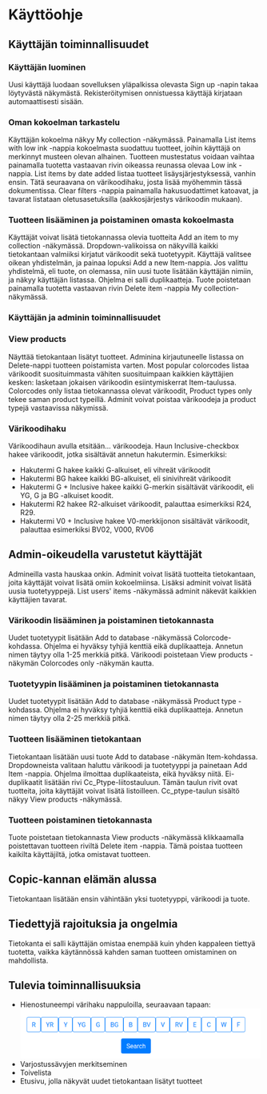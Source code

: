 # Käyttöohje


## Käyttäjän toiminnallisuudet

### Käyttäjän luominen
Uusi käyttäjä luodaan sovelluksen yläpalkissa olevasta Sign up -napin takaa löytyvästä näkymästä. Rekisteröitymisen onnistuessa käyttäjä kirjataan automaattisesti sisään.

### Oman kokoelman tarkastelu
Käyttäjän kokoelma näkyy My collection -näkymässä. Painamalla List items with low ink -nappia kokoelmasta suodattuu tuotteet, joihin käyttäjä on merkinnyt musteen olevan alhainen. Tuotteen mustestatus voidaan vaihtaa painamalla tuotetta vastaavan rivin oikeassa reunassa olevaa Low ink -nappia. List items by date added listaa tuotteet lisäysjärjestyksessä, vanhin ensin. Tätä seuraavana on värikoodihaku, josta lisää myöhemmin tässä dokumentissa. Clear filters -nappia painamalla hakusuodattimet katoavat, ja tavarat listataan oletusasetuksilla (aakkosjärjestys värikoodin mukaan).

### Tuotteen lisääminen ja poistaminen omasta kokoelmasta
Käyttäjät voivat lisätä tietokannassa olevia tuotteita Add an item to my collection -näkymässä. Dropdown-valikoissa on näkyvillä kaikki tietokantaan valmiiksi kirjatut värikoodit sekä tuotetyypit. Käyttäjä valitsee oikean yhdistelmän, ja painaa lopuksi Add a new Item-nappia. Jos valittu yhdistelmä, eli tuote, on olemassa, niin uusi tuote lisätään käyttäjän nimiin, ja näkyy käyttäjän listassa. Ohjelma ei salli duplikaatteja. Tuote poistetaan painamalla tuotetta vastaavan rivin Delete item -nappia My collection-näkymässä.


### Käyttäjän ja adminin toiminnallisuudet

### View products
Näyttää tietokantaan lisätyt tuotteet. Adminina kirjautuneelle listassa on Delete-nappi tuotteen poistamista varten. Most popular colorcodes listaa värikoodit suosituimmasta vähiten suosituimpaan kaikkien käyttäjien kesken: lasketaan jokaisen värikoodin esiintymiskerrat Item-taulussa. Colorcodes only listaa tietokannassa olevat värikoodit, Product types only tekee saman product typeillä. Adminit voivat poistaa värikoodeja ja product typejä vastaavissa näkymissä. 

### Värikoodihaku
Värikoodihaun avulla etsitään... värikoodeja. Haun Inclusive-checkbox hakee värikoodit, jotka sisältävät annetun hakutermin. Esimerkiksi:
* Hakutermi G hakee kaikki G-alkuiset, eli vihreät värikoodit
* Hakutermi BG hakee kaikki BG-alkuiset, eli sinivihreät värikoodit
* Hakutermi G + Inclusive hakee kaikki G-merkin sisältävät värikoodit, eli YG, G ja BG -alkuiset koodit.
* Hakutermi R2 hakee R2-alkuiset värikoodit, palauttaa esimerkiksi R24, R29.
* Hakutermi V0 + Inclusive hakee V0-merkkijonon sisältävät värikoodit, palauttaa esimerkiksi BV02, V000, RV06

## Admin-oikeudella varustetut käyttäjät
Admineilla vasta hauskaa onkin. Adminit voivat lisätä tuotteita tietokantaan, joita käyttäjät voivat lisätä omiin kokoelmiinsa. Lisäksi adminit voivat lisätä uusia tuotetyyppejä. List users' items -näkymässä adminit näkevät kaikkien käyttäjien tavarat.


### Värikoodin lisääminen ja poistaminen tietokannasta
Uudet tuotetyypit lisätään Add to database -näkymässä Colorcode-kohdassa. Ohjelma ei hyväksy tyhjiä kenttiä eikä duplikaatteja. Annetun nimen täytyy olla 1-25 merkkiä pitkä. Värikoodi poistetaan View products -näkymän Colorcodes only -näkymän kautta.


### Tuotetyypin lisääminen ja poistaminen tietokannasta
Uudet tuotetyypit lisätään Add to database -näkymässä Product type -kohdassa. Ohjelma ei hyväksy tyhjiä kenttiä eikä duplikaatteja. Annetun nimen täytyy olla 2-25 merkkiä pitkä.


### Tuotteen lisääminen tietokantaan
Tietokantaan lisätään uusi tuote Add to database -näkymän Item-kohdassa. Dropdowneista valitaan haluttu värikoodi ja tuotetyyppi ja painetaan Add Item -nappia. Ohjelma ilmoittaa duplikaateista, eikä hyväksy niitä. Ei-duplikaatit lisätään rivi Cc_Ptype-liitostauluun. Tämän taulun rivit ovat tuotteita, joita käyttäjät voivat lisätä listoilleen. Cc_ptype-taulun sisältö näkyy View products -näkymässä. 


### Tuotteen poistaminen tietokannasta
Tuote poistetaan tietokannasta View products -näkymässä klikkaamalla poistettavan tuotteen riviltä Delete item -nappia. Tämä poistaa tuotteen kaikilta käyttäjiltä, jotka omistavat tuotteen.


## Copic-kannan elämän alussa
Tietokantaan lisätään ensin vähintään yksi tuotetyyppi, värikoodi ja tuote.


## Tiedettyjä rajoituksia ja ongelmia
Tietokanta ei salli käyttäjän omistaa enempää kuin yhden kappaleen tiettyä tuotetta, vaikka käytännössä kahden saman tuotteen omistaminen on mahdollista.


## Tulevia toiminnallisuuksia
* Hienostuneempi värihaku nappuloilla, seuraavaan tapaan:
![colorsearch](https://github.com/ikylios/copic-kanta/blob/master/documentation/colorsearch.png)
* Varjostussävyjen merkitseminen
* Toivelista
* Etusivu, jolla näkyvät uudet tietokantaan lisätyt tuotteet

